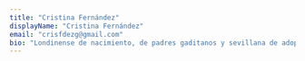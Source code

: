 ```yaml
---
title: "Cristina Fernández"
displayName: "Cristina Fernández"
email: "crisfdezg@gmail.com"
bio: "Londinense de nacimiento, de padres gaditanos y sevillana de adopción, siempre tuvo claro que alcanzaría la felicidad plena el día que lograra aunar sus tres pasiones: el periodismo, la fotografía y los viajes. Tras haber hecho de la televisión su casa durante más de 14 años, ahora escribe sobre el mundo y sus encantos en diversas revistas especializadas. Tiene pánico a los aviones, pero no le importa: ha aprendido que, a pesar de los disgustos, siempre acaba por obtener una inmensa recompensa."
---
```



